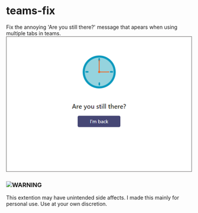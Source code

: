 # teams-fix
Fix the annoying 'Are you still there?' message that apears when using multiple tabs in teams.
![Are you still there?](/Example.png)
### ![WARNING](https://lingtalfi.com/services/pngtext?color=cc0000&size=25&text=WARNING)
This extention may have unintended side affects. I made this mainly for personal use. Use at your own discretion.
